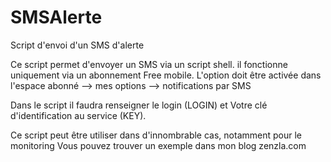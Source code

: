 # SMSAlerte
Script d'envoi d'un SMS d'alerte

Ce script permet d'envoyer un SMS via un script shell.
il fonctionne uniquement via un abonnement Free mobile.
L'option doit être activée dans l'espace abonné --> mes options --> notifications par SMS

Dans le script il faudra renseigner le login (LOGIN) et Votre clé d'identification au service (KEY).

Ce script peut être utiliser dans d'innombrable cas, notamment pour le monitoring 
Vous pouvez trouver un exemple dans mon blog zenzla.com

